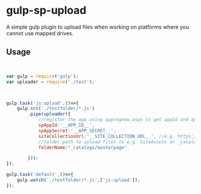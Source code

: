 # gulp-sp-upload

A simple gulp plugin to upload files when working on platforms where you cannot use mapped drives. 


## Usage

```javascript 


var gulp = require('gulp'); 
var uploader = require('./test'); 



gulp.task('js:upload',()=>{
    gulp.src('./testfolder/*.js')
        .pipe(uploader({
            //register the app using appregnew.aspx to get appId and appSecret, and appinv.aspx (to grant permissions)
            spAppId:'__APP_ID__',           
            spAppSecret:'__APP_SECRET__',   
            siteCollectionUrl:'__SITE_COLLECTION_URL__', //e.g. https://tenant.sharepoint.com/sites/mysite
            //folder path to upload files to e.g. SiteAssets or _catalogs/masterpage
            folderName:"_catalogs/masterpage" 

        })); 
}); 

gulp.task('default',()=>{
    gulp.watch('./testfolder/*.js',['js:upload']); 
}); 

```